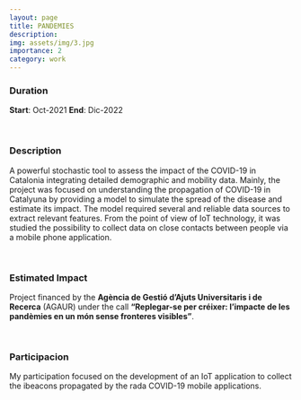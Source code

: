 ```yaml
---
layout: page
title: PANDEMIES
description: 
img: assets/img/3.jpg
importance: 2
category: work
---
```




### Duration

**Start**: Oct-2021
**End**: Dic-2022 

&nbsp;

### Description

A powerful stochastic tool to assess the impact of the COVID-19 in Catalonia integrating detailed demographic and mobility data. Mainly, the project was focused on understanding the propagation of COVID-19 in Catalyuna by providing a model to simulate the spread of the disease and estimate its impact. The model required several and reliable data sources to extract relevant features. From the point of view of IoT technology, it was studied the possibility to collect data on close contacts between people via a mobile phone application.


&nbsp;


### Estimated Impact

Project financed by the __Agència de Gestió d’Ajuts Universitaris i de Recerca__ (AGAUR) under the call __“Replegar-se per créixer: l’impacte de les pandèmies en un món sense fronteres visibles”__. 

&nbsp;

### Participacion

My participation focused on the development of an IoT application to collect the ibeacons propagated by the rada COVID-19 mobile applications. 



&nbsp;



&nbsp;

